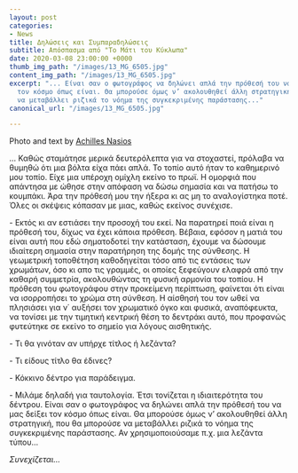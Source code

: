 ```yaml
---
layout: post
categories:
- News
title: Δηλώσεις και Συμπαραδηλώσεις
subtitle: Απόσπασμα από "Το Μάτι του Κύκλωπα"
date: 2020-03-08 23:00:00 +0000
thumb_img_path: "/images/13_MG_6505.jpg"
content_img_path: "/images/13_MG_6505.jpg"
excerpt: "... Είναι σαν ο φωτογράφος να δηλώνει απλά την πρόθεσή του να μας δείξει
  τον κόσμο όπως είναι. Θα μπορούσε όμως ν’ ακολουθηθεί άλλη στρατηγική, που θα μπορούσε
  να μεταβάλλει ριζικά το νόημα της συγκεκριμένης παράστασης..."
canonical_url: "/images/13_MG_6505.jpg"

---
```

Photo and text by <a href="https://anikon.org/" target="blank">Achilles Nasios</a>

... Καθώς σταμάτησε μερικά δευτερόλεπτα για να στοχαστεί, πρόλαβα να θυμηθώ ότι μια βόλτα είχα πάει απλά. Το τοπίο αυτό ήταν το καθημερινό μου τοπίο. Είχε μια υπέροχη ομίχλη εκείνο το πρωϊ. Η ομορφιά που απάντησα με ώθησε στην απόφαση να δώσω σημασία και να πατήσω το κουμπάκι. Άρα την πρόθεσή μου την ήξερα κι ας μη το αναλογίστηκα ποτέ. Όλες οι σκέψεις κόπασαν με μιας, καθώς εκείνος συνέχισε.

\- Εκτός κι αν εστιάσει την προσοχή του εκεί. Να παρατηρεί ποιά είναι η πρόθεσή του, δίχως να έχει κάποια πρόθεση. Βέβαια, εφόσον η ματιά του είναι αυτή που εδώ σηματοδοτεί την κατάσταση, έχουμε να δώσουμε ιδιαίτερη σημασία στην παρατήρηση της δομής της σύνθεσης. Η γεωμετρική τοποθέτηση καθοδηγείται τόσο από τις εντάσεις των χρωμάτων, όσο κι απο τις γραμμές, οι οποίες ξεφεύγουν ελαφρά από την καθαρή συμμετρία, ακολουθώντας τη φυσική αρμονία του τοπίου. Η πρόθεση του φωτογράφου στην προκείμενη περίπτωση, φαίνεται ότι είναι να ισορροπήσει το χρώμα στη σύνθεση. Η αίσθησή του τον ωθεί να πλησιάσει για ν΄ αυξήσει τον χρωματικό όγκο και φυσικά, αναπόφευκτα, να τονίσει με την τιμητική κεντρική θέση το δεντράκι αυτό, που προφανώς φυτεύτηκε σε εκείνο το σημείο για λόγους αισθητικής.

\- Τι θα γινόταν αν υπήρχε τίτλος ή λεζάντα?

\- Τι είδους τίτλο θα έδινες?

\- Κόκκινο δέντρο για παράδειγμα.

\- Μιλάμε δηλαδή για ταυτολογία. Έτσι τονίζεται η ιδιαιτερότητα του δέντρου. Είναι σαν ο φωτογράφος να δηλώνει απλά την πρόθεσή του να μας δείξει τον κόσμο όπως είναι. Θα μπορούσε όμως ν’ ακολουθηθεί άλλη στρατηγική, που θα μπορούσε να μεταβάλλει ριζικά το νόημα της συγκεκριμένης παράστασης. Αν χρησιμοποιούσαμε π.χ. μια λεζάντα τύπου…

_Συνεχίζεται..._